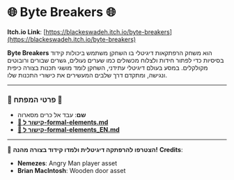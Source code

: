 # 🌐 Byte Breakers 🌐

**Itch.io Link**: [https://blackeswadeh.itch.io/byte-breakers](https://blackeswadeh.itch.io/byte-breakers)

**Byte Breakers** הוא משחק הרפתקאות דיגיטלי בו השחקן משתמש ביכולות קידוד בסיסיות כדי לפתור חידות ולצלוח מכשולים כמו שערים נעולים, גשרים שבורים ורובוטים מקולקלים. במסע בעולם דיגיטלי עתידני, השחקן לומד מושגי תכנות בצורה כיפית ונגישה, ומתקדם דרך שלבים המעשירים את כישורי התכנות שלו.

---

### 🔹 פרטי המפתח 🔹
- **שם**: עבד אל כרים מסארוה
- [**📄 קישור ל-formal-elements.md**](https://github.com/MassarwaGames/byte_breakers/blob/main/formal-elements.md)
- [**📄 קישור ל-formal-elements_EN.md**](https://github.com/MassarwaGames/byte_breakers/blob/main/formal-elements_EN.md)

---

👾 **הצטרפו להרפתקה דיגיטלית ולמדו קידוד בצורה מהנה!**
**Credits**:  
- **Nemezes**: Angry Man player asset  
- **Brian MacIntosh**: Wooden door asset  

